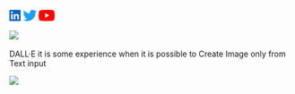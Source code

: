


<p>
<a href="https://www.linkedin.com/in/sskela-z-123322210/"><img height="20" src="./Icons/linkedin.svg" alt=""/></a>
<a href="https://twitter.com/sskelaz"><img height="20" src="./Icons/twitter.png" alt=""/></a>
<a href="https://www.youtube.com/channel/UC0AHWT1_oRXxfgglrVvr5qw/videos"><img height="20" src="./Icons/youtube.svg.png" alt=""/></a>
</p>


![](https://media3.giphy.com/media/XIDD9ivcLLzIoLFxCC/giphy.gif?cid=ecf05e47e3mach670hkgnn512847sivju9tq8npgafomvtra&rid=giphy.gif&ct=g)










DALL·E it is some experience when it is possible to Create Image only from Text input 


![](https://media0.giphy.com/media/oJx848nWCDYJn87xku/giphy.gif)
